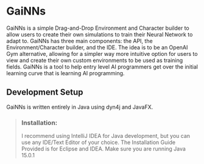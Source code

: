# GaiNNs
 
 
 GaiNNs is a simple Drag-and-Drop Environment and Character builder to allow users to create their own simulations to train their Neural Network to adapt to. GaiNNs has three main components: the API, the Environment/Character builder, and the IDE. The idea is to be an OpenAI Gym alternative, allowing for a simpler way more intuitive option for users to view and create their own custom environments to be used as training fields. GaiNNs is a tool to help entry level AI programmers get over the initial learning curve that is learning AI programming.
 
 
 
 ## Development Setup
 
 GaiNNs is written entirely in Java using dyn4j and JavaFX.
 
 >### Installation:
 > I recommend using IntelliJ IDEA for Java development, but you can use any IDE/Text Editor of your choice. The Installation Guide Provided is for Eclipse and IDEA. Make sure you are running Java 15.0.1
 >
 >
